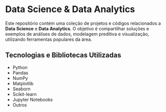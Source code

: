 # Data Science & Data Analytics

Este repositório contém uma coleção de projetos e códigos relacionados a **Data Science** e **Data Analytics**. O objetivo é compartilhar soluções e exemplos de análises de dados, modelagem preditiva e visualização, utilizando ferramentas populares da área.

## Tecnologias e Bibliotecas Utilizadas

- Python
- Pandas
- NumPy
- Matplotlib
- Seaborn
- Scikit-learn
- Jupyter Notebooks
- Outros


